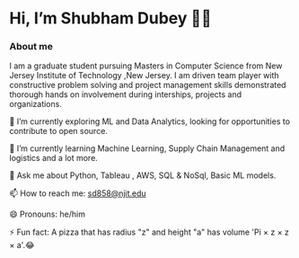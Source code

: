 # Hi, I’m Shubham Dubey 👋🏻



### About me
I am a graduate student pursuing Masters in Computer Science from New Jersey Institute of Technology ,New Jersey. I am driven team player with constructive problem solving and project management skills demonstrated thorough hands on involvement during interships, projects and organizations. 


🔭 I’m currently exploring ML and Data Analytics, looking for opportunities to contribute to open source.

🌱 I’m currently learning Machine Learning, Supply Chain Management and logistics and a lot more.

💬 Ask me about Python, Tableau , AWS, SQL & NoSql, Basic ML models.

📫 How to reach me: sd858@njit.edu

😄 Pronouns: he/him

⚡ Fun fact: A pizza that has radius "z" and height "a" has volume 'Pi × z × z × a'.😂

